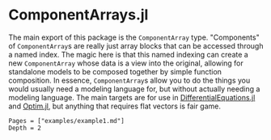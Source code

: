 # ComponentArrays.jl

The main export of this package is the `ComponentArray` type. "Components" of `ComponentArray`s
are really just array blocks that can be accessed through a named index. The magic here is
that this named indexing can create a new `ComponentArray` whose data is a view into the original,
allowing for standalone models to be composed together by simple function composition. In
essence, `ComponentArray`s allow you to do the things you would usually need a modeling
language for, but without actually needing a modeling language. The main targets are for use
in [DifferentialEquations.jl](https://github.com/SciML/DifferentialEquations.jl) and
[Optim.jl](https://github.com/JuliaNLSolvers/Optim.jl), but anything that requires
flat vectors is fair game.

```@contents
Pages = ["examples/example1.md"]
Depth = 2
```
